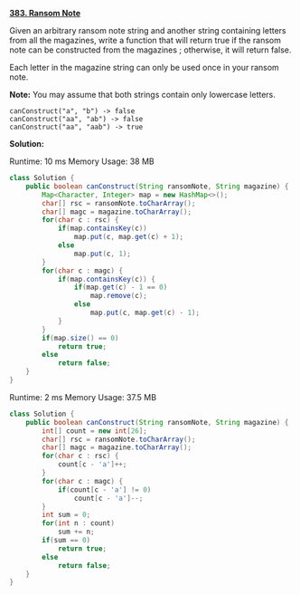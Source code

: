 **[383. Ransom Note](https://leetcode.com/problems/ransom-note/)**

Given an arbitrary ransom note string and another string containing letters from all the magazines, write a function that will return true if the ransom note can be constructed from the magazines ; otherwise, it will return false.

Each letter in the magazine string can only be used once in your ransom note.

**Note:**
You may assume that both strings contain only lowercase letters.
```
canConstruct("a", "b") -> false
canConstruct("aa", "ab") -> false
canConstruct("aa", "aab") -> true
```

**Solution:**

Runtime: 10 ms
Memory Usage: 38 MB
```java
class Solution {
    public boolean canConstruct(String ransomNote, String magazine) {
        Map<Character, Integer> map = new HashMap<>();
        char[] rsc = ransomNote.toCharArray();
        char[] magc = magazine.toCharArray();
        for(char c : rsc) {
            if(map.containsKey(c))
                map.put(c, map.get(c) + 1);
            else
                map.put(c, 1);
        }
        for(char c : magc) {
            if(map.containsKey(c)) {                
                if(map.get(c) - 1 == 0)
                    map.remove(c);
                else
                    map.put(c, map.get(c) - 1);
            }
        }
        if(map.size() == 0)
            return true;
        else
            return false;
    }
}
```

Runtime: 2 ms
Memory Usage: 37.5 MB
```java
class Solution {
    public boolean canConstruct(String ransomNote, String magazine) {
        int[] count = new int[26];
        char[] rsc = ransomNote.toCharArray();
        char[] magc = magazine.toCharArray();
        for(char c : rsc) {
            count[c - 'a']++;
        }
        for(char c : magc) {
            if(count[c - 'a'] != 0)
                count[c - 'a']--;
        }
        int sum = 0;
        for(int n : count)
            sum += n;
        if(sum == 0)
            return true;
        else
            return false;
    }
}
```